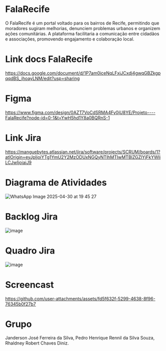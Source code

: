 # FalaRecife
O FalaRecife é um portal voltado para os bairros de Recife, permitindo que moradores sugiram melhorias, denunciem problemas urbanos e organizem ações comunitárias. A plataforma facilitaria a comunicação entre cidadãos e associações, promovendo engajamento e colaboração local.

# Link docs FalaRecife
https://docs.google.com/document/d/1P7am0iceNqLFxjJCxdj4gwqGBZkgpqqdBS_jhoayLNM/edit?usp=sharing

# Figma
https://www.figma.com/design/0AZT7VoCdSRMA4Fy0jU8YE/Projeto----FalaRecife?node-id=0-1&t=YwH5hd1Y8a0BQRnS-1

# Link Jira
https://manguebytes.atlassian.net/jira/software/projects/SCRUM/boards/1?atlOrigin=eyJpIjoiYTg1YmU2Y2MzODUxNGQyNTlhMTIwMTBlZGZlYjFkYWIiLCJwIjoiaiJ9

# Diagrama de Atividades
![WhatsApp Image 2025-04-30 at 19 45 27](https://github.com/user-attachments/assets/2afef272-851a-4212-b097-d4f40e99341b)

# Backlog Jira
![image](https://github.com/user-attachments/assets/365a52bb-863f-4d7d-8502-1cc532d207cb)

# Quadro Jira
![image](https://github.com/user-attachments/assets/2df65299-9bdb-4044-ab8a-f5bc57a9bb93)

# Screencast 


https://github.com/user-attachments/assets/fd5f632f-5299-4638-8f96-76345b0f27b7







# Grupo
Janderson José Ferreira da Silva,
Pedro Henrique Rennil da Silva Souza,
Rhaldney Robert Chaves Diniz.


